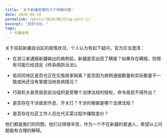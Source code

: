 ```yaml
---
title: '关于新疆疫情的几个待解问题'
date: 2020-08-24
permalink: /posts/2020/08/blog-post-1/
excerpt: "友好讨论。"
tags:
  - 时事参考
---
```


关于目前新疆自治区的疫情状况，个人认为有如下疑问，官方应当澄清：

- 在浙江省通报新疆输出的病例前，新疆是否出现了瞒报？如果存在瞒报，则很有可能已经违反《传染病防治法》。

- 低风险地区是否也正在实施居家隔离？是否因为病例通报数量和实际数量不一致或尚还没有掌握当地发病情况？

- 行政机关甚至居民自治组织是受哪个法律法规的授权，命令居民不得外出？

- 是否存在干涉居民作息、开关灯？干涉的根据是哪个法律法规？

- 是否存在社区工作人员在代买菜过程中赚取差价？

他们都是我们的同胞，他们过得很辛苦。作为一个不在新疆的普通人，希望以上问题能有合理的解释。
